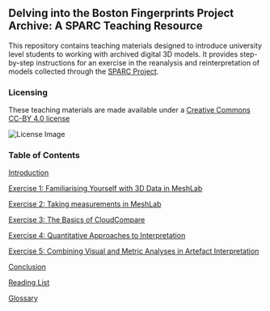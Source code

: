 ## Delving into the Boston Fingerprints Project Archive: A SPARC Teaching Resource

This repository contains teaching materials designed to introduce university level students to working with archived digital 3D models. It provides step-by-step instructions for an exercise in the reanalysis and reinterpretation of models collected through the [SPARC Project](https://sparc.cast.uark.edu/).

### Licensing
These teaching materials are made available under a [Creative Commons CC-BY 4.0 license](https://creativecommons.org/licenses/by/4.0/)

![License Image](https://mirrors.creativecommons.org/presskit/buttons/88x31/png/by.png)

### Table of Contents
[Introduction](/introfinalbp.md)

[Exercise 1: Familiarising Yourself with 3D Data in MeshLab](/exercise1final.md)

[Exercise 2: Taking measurements in MeshLab](/exercise2final.md)

[Exercise 3: The Basics of CloudCompare](/exercise3final.md)

[Exercise 4: Quantitative Approaches to Interpretation](/exercise4final.md)

[Exercise 5: Combining Visual and Metric Analyses in Artefact Interpretation](/exercise5final.md)

[Conclusion](/conclusion.md)

[Reading List](/readinglist.md)

[Glossary](/glossary.md)
